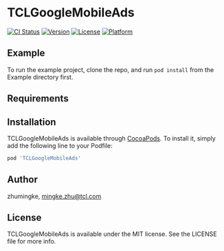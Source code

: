 # TCLGoogleMobileAds

[![CI Status](https://img.shields.io/travis/zhumingke/TCLGoogleMobileAds.svg?style=flat)](https://travis-ci.org/zhumingke/TCLGoogleMobileAds)
[![Version](https://img.shields.io/cocoapods/v/TCLGoogleMobileAds.svg?style=flat)](https://cocoapods.org/pods/TCLGoogleMobileAds)
[![License](https://img.shields.io/cocoapods/l/TCLGoogleMobileAds.svg?style=flat)](https://cocoapods.org/pods/TCLGoogleMobileAds)
[![Platform](https://img.shields.io/cocoapods/p/TCLGoogleMobileAds.svg?style=flat)](https://cocoapods.org/pods/TCLGoogleMobileAds)

## Example

To run the example project, clone the repo, and run `pod install` from the Example directory first.

## Requirements

## Installation

TCLGoogleMobileAds is available through [CocoaPods](https://cocoapods.org). To install
it, simply add the following line to your Podfile:

```ruby
pod 'TCLGoogleMobileAds'
```

## Author

zhumingke, mingke.zhu@tcl.com

## License

TCLGoogleMobileAds is available under the MIT license. See the LICENSE file for more info.
